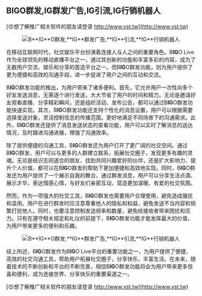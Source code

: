 ## **B**IG**O群发,**IG**群发广告,**IG**引流,**IG**行销机器人**

[😍想了解推广相关软件的朋友请登录 http://www.vst.tw](http://www.vst.tw)

 <center><img src="https://vst.tw/MP4/tuiguang/png/5.png" alt="B**IG**O群发,**IG**群发广告,**IG**引流,**IG**行销机器人"></center>

在移动互联网时代，社交娱乐平台扮演着连接人与人之间的重要角色。B**IG**O Live作为全球领先的移动直播平台之一，通过其创新的功能和丰富多彩的内容，成为了无数用户交流、娱乐和分享的首选平台之一。而B**IG**O群发功能，则为用户提供了更为便捷和高效的沟通手段，进一步促进了用户之间的互动和交流。

B**IG**O群发功能的推出，为用户带来了诸多便利。首先，它允许用户一次性向多个好友发送消息，无需逐个进行发送，大大节省了用户的时间和精力。无论是邀请好友观看直播、分享精彩瞬间，还是组织活动、发布公告，都可以通过B**IG**O群发功能快速实现。其次，B**IG**O群发功能还支持个性化的消息设置，用户可以根据需要选择发送对象，灵活控制信息的传播范围，更好地满足不同场景下的沟通需求。此外，B**IG**O群发还提供了消息发送状态的查看功能，用户可以实时了解消息的送达情况，及时跟进沟通进展，增强了沟通效率。

除了提供便捷的沟通工具，B**IG**O群发还为用户打开了更广阔的社交空间。通过B**IG**O群发，用户可以与更多的人群建立联系，拓展社交圈子，发现更多有趣的灵魂。无论是结识志同道合的朋友、找到共同兴趣爱好的伙伴，还是扩大影响力、提升个人价值，都可以在B**IG**O群发的帮助下更加便捷和高效地实现。同时，B**IG**O群发还为用户提供了一个展示自我的舞台，通过群发消息，用户可以分享生活点滴、展示才华，表达情感心情，与好友们亲密互动，营造更加温暖、有爱的社交氛围。

然而，作为一项强大的社交工具，B**IG**O群发也需要用户合理使用，避免造成骚扰和滥用。用户在进行群发时应注意尊重他人的隐私和权益，避免发送不当内容和频繁打扰他人。同时，也要注意控制发送频率和数量，避免给接收者带来困扰和压力。只有在遵守相关规定和礼仪的前提下，B**IG**O群发功能才能发挥最大的价值，为用户带来更多的便利和乐趣。

 <center><img src="https://vst.tw/MP4/tuiguang/png/2.png" alt="B**IG**O群发,**IG**群发广告,**IG**引流,**IG**行销机器人"></center>

综上所述，B**IG**O群发作为B**IG**O Live平台的重要功能之一，为用户提供了便捷、高效的社交沟通工具，帮助用户拓展社交圈子，分享快乐，丰富生活。在未来，随着技术的不断创新和平台的不断完善，相信B**IG**O群发功能将会为用户带来更多惊喜和便利，成为连接世界、分享快乐的重要渠道之一。

[😍想了解推广相关软件的朋友请登录 http://www.vst.tw](http://www.vst.tw)



